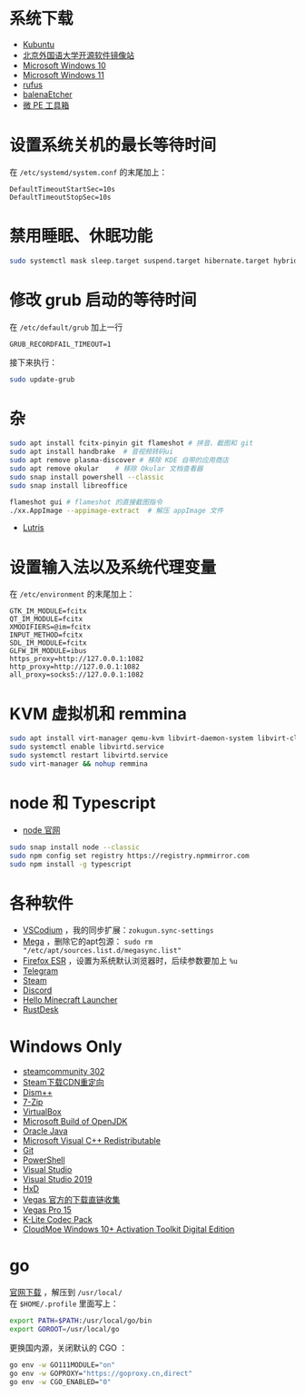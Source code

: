 # 系统下载
- [Kubuntu](https://kubuntu.org/getkubuntu/)  
- [北京外国语大学开源软件镜像站](https://mirrors.bfsu.edu.cn/ubuntu-cdimage/kubuntu/releases/)  
- [Microsoft Windows 10](https://www.microsoft.com/en-us/software-download/windows10ISO)
- [Microsoft Windows 11](https://www.microsoft.com/en-us/software-download/windows11)
- [rufus](https://rufus.ie/)  
- [balenaEtcher](https://www.balena.io/etcher/)  
- [微 PE 工具箱](https://www.wepe.com.cn/download.html) 

# 设置系统关机的最长等待时间
在 `/etc/systemd/system.conf` 的末尾加上：   
```
DefaultTimeoutStartSec=10s
DefaultTimeoutStopSec=10s
```

# 禁用睡眠、休眠功能
```bash
sudo systemctl mask sleep.target suspend.target hibernate.target hybrid-sleep.target
```

# 修改 grub 启动的等待时间
在 `/etc/default/grub` 加上一行  
```
GRUB_RECORDFAIL_TIMEOUT=1
```
接下来执行：  
```bash
sudo update-grub
```

# 杂
```bash
sudo apt install fcitx-pinyin git flameshot # 拼音、截图和 git
sudo apt install handbrake  # 音视频转码ui
sudo apt remove plasma-discover # 移除 KDE 自带的应用商店
sudo apt remove okular    # 移除 Okular 文档查看器
sudo snap install powershell --classic
sudo snap install libreoffice

flameshot gui # flameshot 的直接截图指令
./xx.AppImage --appimage-extract  # 解压 appImage 文件
```
- [Lutris](https://github.com/lutris/lutris/releases)

# 设置输入法以及系统代理变量
在 `/etc/environment` 的末尾加上：   
```
GTK_IM_MODULE=fcitx
QT_IM_MODULE=fcitx
XMODIFIERS=@im=fcitx
INPUT_METHOD=fcitx
SDL_IM_MODULE=fcitx
GLFW_IM_MODULE=ibus
https_proxy=http://127.0.0.1:1082
http_proxy=http://127.0.0.1:1082
all_proxy=socks5://127.0.0.1:1082
```

# KVM 虚拟机和 remmina 
```bash
sudo apt install virt-manager qemu-kvm libvirt-daemon-system libvirt-clients bridge-utils remmina
sudo systemctl enable libvirtd.service
sudo systemctl restart libvirtd.service
sudo virt-manager && nohup remmina
```

# node 和 Typescript
- [node 官网](https://nodejs.org/en/download/) 
```bash
sudo snap install node --classic
sudo npm config set registry https://registry.npmmirror.com
sudo npm install -g typescript
```

# 各种软件
- [VSCodium](https://github.com/VSCodium/vscodium/releases) ，我的同步扩展：`zokugun.sync-settings`   
- [Mega](https://mega.io/desktop)  ，删除它的apt包源： `sudo rm "/etc/apt/sources.list.d/megasync.list"`
- [Firefox ESR](https://www.mozilla.org/en-US/firefox/all/#product-desktop-esr)  ，设置为系统默认浏览器时，后续参数要加上 `%u`
- [Telegram](https://desktop.telegram.org/)
- [Steam](https://store.steampowered.com/about/)
- [Discord](https://discord.com/)
- [Hello Minecraft Launcher](https://github.com/huanghongxun/HMCL/releases)
- [RustDesk](https://github.com/rustdesk/rustdesk/releases)

# Windows Only
- [steamcommunity 302](https://www.dogfight360.com/blog/686/)
- [Steam下载CDN重定向](https://www.dogfight360.com/blog/1531/)
- [Dism++](https://github.com/Chuyu-Team/Dism-Multi-language/releases)
- [7-Zip](https://www.7-zip.org/download.html)
- [VirtualBox](https://www.virtualbox.org/wiki/Downloads)
- [Microsoft Build of OpenJDK](https://docs.microsoft.com/en-us/java/openjdk/download)
- [Oracle Java](https://java.com/zh-CN/download/manual.jsp)
- [Microsoft Visual C++ Redistributable](https://docs.microsoft.com/en-US/cpp/windows/latest-supported-vc-redist?view=msvc-170)
- [Git](https://git-scm.com/downloads)
- [PowerShell](https://github.com/PowerShell/PowerShell#get-powershell) 
- [Visual Studio](https://visualstudio.microsoft.com/)
- [Visual Studio 2019](https://visualstudio.microsoft.com/thank-you-downloading-visual-studio/?sku=Community&rel=16)
- [HxD](https://mh-nexus.de/en/downloads.php?product=HxD20)
- [Vegas 官方的下载直链收集](https://www.vegascreativesoftware.info/us/forum/faq-where-can-i-download-vegas-pro-and-other-vegas-software--104782/)
- [Vegas Pro 15](http://dl04.magix.net/2017/VEGASPro15/update/VEGAS_Pro_15.0.0.416_DE-EN-FR-ES_x64.exe)
- [K-Lite Codec Pack](https://codecguide.com/download_kl.htm)
- [CloudMoe Windows 10+ Activation Toolkit Digital Edition](https://github.com/TGSAN/CMWTAT_Digital_Edition/releases)


# go
[官网下载](https://go.dev/dl/) ，解压到 `/usr/local/`   
在 `$HOME/.profile` 里面写上：  
```bash
export PATH=$PATH:/usr/local/go/bin
export GOROOT=/usr/local/go
```
更换国内源，关闭默认的 CGO ：   
```bash
go env -w GO111MODULE="on"
go env -w GOPROXY="https://goproxy.cn,direct"
go env -w CGO_ENABLED="0"
```
